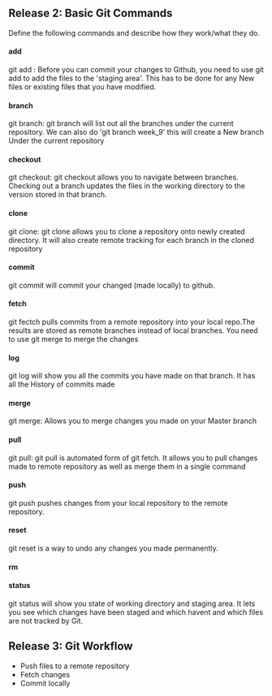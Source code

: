 ## Release 2: Basic Git Commands
Define the following commands and describe how they work/what they do.  


#### add

git add : Before you can commit your changes to Github, you need to use git add to add the files to the 'staging area'. This has to be done for
any New files or existing files that you have modified.

#### branch
git branch: git branch will list out all the branches under the current repository. We can also do 'git branch week_9' this will create a New branch
Under the current repository

#### checkout
git checkout: git checkout allows you to navigate between branches. Checking out a branch updates the files in the working directory to the version stored 
in that branch.

#### clone
<!-- Your defnition here -->
git clone: git clone allows you to clone a repository onto newly created directory. It will also create remote tracking for each branch in the cloned repository

#### commit
<!-- Your defnition here -->

git commit will commit your changed (made locally) to github.

#### fetch
<!-- Your defnition here -->

git fectch pulls commits from a remote repository into your local repo.The results are stored as remote branches instead of local branches.
You need to use git merge to merge the changes 

#### log
<!-- Your defnition here -->
git log will show you all the commits you have made on that branch. It has all the History of commits made

#### merge
<!-- Your defnition here -->

git merge: Allows you to merge changes you made on your Master branch

#### pull
<!-- Your defnition here -->

git pull: git pull is automated form of git fetch. It allows you to pull changes made to remote repository as well as merge them in a single command

#### push
<!-- Your defnition here -->
git push pushes changes from your local repository to the remote repository.

#### reset
<!-- Your defnition here -->
git reset is a way to undo any changes you made permanently.
#### rm
<!-- Your defnition here -->

#### status

git status will show you state of working directory and staging area. It lets you see which changes have been staged and which havent and which files are not tracked by Git.


## Release 3: Git Workflow

- Push files to a remote repository
- Fetch changes
- Commit locally